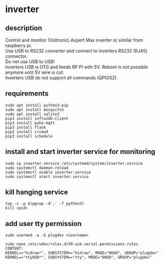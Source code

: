 # inverter

## description
Control and monitor (Voltronic) Axpert Max inverter or similar from raspberry pi.\
Use USB to RS232 converter and connect to inverters RS232 (RJ45) connector.\
Do not use USB to USB!\
Inverters USB is OTG and feeds RP PI with 5V. Reboot is not possible anymore until 5V wire is cut.\
Inverters USB do not support all commands (QPIGS2).


## requirements
```
sudo apt install python3-pip
sudo apt install mosquitto
sudo apt install sqlite3
pip3 install influxdb-client
pip3 install paho-mqtt
pip3 install flask
pip3 install crcmod
pip3 install schedule
```

## install and start inverter service for monitoring
```
sudo cp inverter.service /etc/systemd/system/inverter.service
sudo systemctl daemon-reload
sudo systemctl enable inverter.service
sudo systemctl start inverter.service
```


## kill hanging service
```
top -c -p $(pgrep -d',' -f python3)
kill <pid>
```

## add user tty permission
```
sudo usermod -a -G plugdev <username>

sudo nano /etc/udev/rules.d/99-usb-serial-permissions.rules
CONTENT:
KERNEL=="hidraw*", SUBSYSTEM=="hidraw", MODE="0660", GROUP="plugdev"
KERNEL=="ttyUSB*", SUBSYSTEM=="tty", MODE="0660", GROUP="plugdev"
```